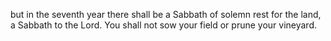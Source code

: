 but in the seventh year there shall be a Sabbath of solemn rest for the land, a Sabbath to the Lord. You shall not sow your field or prune your vineyard.
